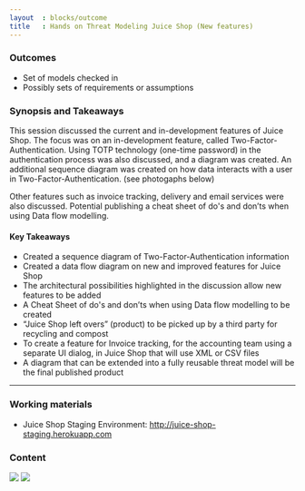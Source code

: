 ```yaml
---
layout  : blocks/outcome
title   : Hands on Threat Modeling Juice Shop (New features)
---
```


### Outcomes

- Set of models checked in  
- Possibly sets of requirements or assumptions

### Synopsis and Takeaways

This session discussed the current and in-development features of Juice Shop. The focus was on an in-development feature, called Two-Factor-Authentication. Using TOTP technology (one-time password) in the authentication process was also discussed, and a diagram was created. An additional sequence diagram was created on how data interacts with a user in Two-Factor-Authentication.  (see photogaphs below)

Other features such as invoice tracking, delivery and email services were also discussed. Potential publishing a cheat sheet of do's and don’ts when using Data flow modelling.

#### Key Takeaways

- Created a sequence diagram of Two-Factor-Authentication information
- Created a data flow diagram on new and improved features for Juice Shop
- The architectural possibilities highlighted in the discussion allow new features to be added
- A Cheat Sheet of do's and don’ts when using Data flow modelling to be created
- “Juice Shop left overs” (product) to be picked up by a third party for recycling and compost
- To create a feature for Invoice tracking, for the accounting team using a separate UI dialog, in Juice Shop that will use XML or CSV files
- A diagram that can be extended into a fully reusable threat model will be the final published product

--- 

### Working materials

* Juice Shop Staging Environment: <http://juice-shop-staging.herokuapp.com>

### Content

[![](https://raw.githubusercontent.com/OWASP/owasp-summit-2017/master/Working-Sessions/Threat-Model/whiteboard-photos/PM-2-Picture-1.jpg)](https://raw.githubusercontent.com/OWASP/owasp-summit-2017/master/Working-Sessions/Threat-Model/whiteboard-photos/PM-2-Picture-1.jpg)
[![](https://raw.githubusercontent.com/OWASP/owasp-summit-2017/master/Working-Sessions/Threat-Model/whiteboard-photos/PM-2-Picture-2.jpg)](https://raw.githubusercontent.com/OWASP/owasp-summit-2017/master/Working-Sessions/Threat-Model/whiteboard-photos/PM-2-Picture-2.jpg)

